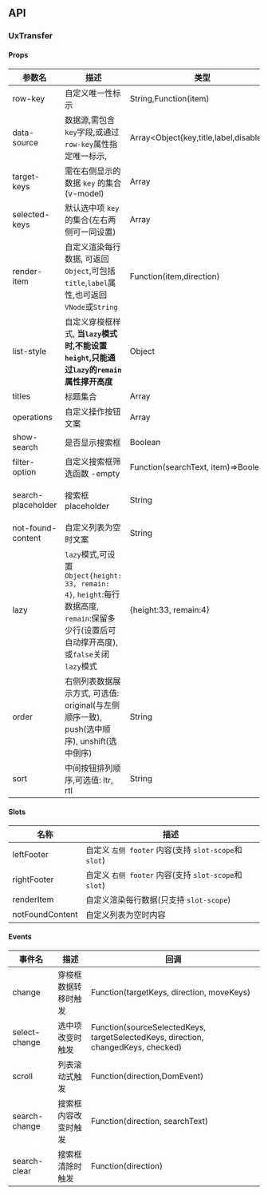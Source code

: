 ## API

### UxTransfer

#### Props

| 参数名             | 描述                                                                                                                                       | 类型                                    | 默认           |
| ------------------ | ------------------------------------------------------------------------------------------------------------------------------------------ | --------------------------------------- | -------------- |
| row-key            | 自定义唯一性标示                                                                                                                           | String,Function(item)                   |                |
| data-source        | 数据源,需包含`key`字段,或通过`row-key`属性指定唯一标示,                                                                                    | Array<Object{key,title,label,disabled}> |                |
| target-keys        | 需在右侧显示的数据 `key` 的集合(v-model)                                                                                                   | Array                                   |                |
| selected-keys      | 默认选中项 `key` 的集合(左右两侧可一同设置)                                                                                                | Array                                   |                |
| render-item        | 自定义渲染每行数据, 可返回`Object`,可包括`title`,`label`属性,也可返回`VNode`或`String`                                                     | Function(item,direction)                |                |
| list-style         | 自定义穿梭框样式, **当`lazy`模式时,不能设置`height`,只能通过`lazy`的`remain`属性撑开高度**                                                 | Object                                  |                |
| titles             | 标题集合                                                                                                                                   | Array                                   |                |
| operations         | 自定义操作按钮文案                                                                                                                         | Array                                   |                |
| show-search        | 是否显示搜索框                                                                                                                             | Boolean                                 | false          |  |
| filter-option      | 自定义搜索框筛选函数 -empty                                                                                                                | Function(searchText, item)=>Boolean     |                |
| search-placeholder | 搜索框 placeholder                                                                                                                         | String                                  | 请输入搜索内容 |
| not-found-content  | 自定义列表为空时文案                                                                                                                       | String                                  | 无匹配结果     |
| lazy               | `lazy`模式,可设置`Object{height: 33, remain: 4}`, `height`:每行数据高度, `remain`:保留多少行(设置后可自动撑开高度),或`false`关闭`lazy`模式 | {height:33, remain:4}                   |
| order              | 右侧列表数据展示方式, 可选值: original(与左侧顺序一致), push(选中顺序), unshift(选中倒序)                                                  | String                                  | original       |
| sort               | 中间按钮排列顺序,可选值: ltr, rtl                                                                                                          | String                                  | ltr            |

#### Slots

| 名称            | 描述                                                 |
| --------------- | ---------------------------------------------------- |
| leftFooter      | 自定义 `左侧 footer` 内容(支持 `slot-scope`和`slot`) |
| rightFooter     | 自定义 `右侧 footer` 内容(支持 `slot-scope`和`slot`) |
| renderItem      | 自定义渲染每行数据(只支持 `slot-scope`)              |
| notFoundContent | 自定义列表为空时内容                                 |

#### Events

| 事件名        | 描述                 | 回调                                                                              |
| ------------- | -------------------- | --------------------------------------------------------------------------------- |
| change        | 穿梭框数据转移时触发 | Function(targetKeys, direction, moveKeys)                                         |
| select-change | 选中项改变时触发     | Function(sourceSelectedKeys, targetSelectedKeys, direction, changedKeys, checked) |
| scroll        | 列表滚动式触发       | Function(direction,DomEvent)                                                      |
| search-change | 搜索框内容改变时触发 | Function(direction, searchText)                                                   |
| search-clear  | 搜索框清除时触发     | Function(direction)                                                               |

